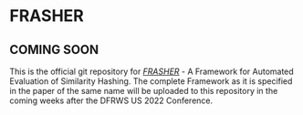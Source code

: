 # FRASHER

## COMING SOON

This is the official git repository for [_FRASHER_](https://dfrws.org/presentation/frasher-a-framework-for-automated-evaluation-of-similarity-hashing/) - A Framework for Automated Evaluation of Similarity Hashing. The complete Framework as it is specified in the paper of the same name will be uploaded to this repository in the coming weeks after the DFRWS US 2022 Conference. 

